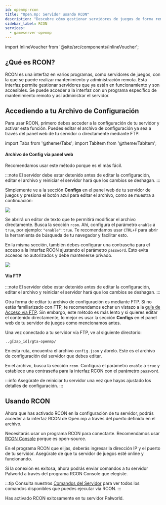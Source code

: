 ```yaml
---
id: openmp-rcon
title: "Open.mp: Servidor usando RCON"
description: "Descubre cómo gestionar servidores de juegos de forma remota usando RCON para un control eficiente y seguro → Aprende más ahora"
sidebar_label: RCON
services:
  - gameserver-openmp
---
```


import InlineVoucher from '@site/src/components/InlineVoucher';

## ¿Qué es RCON?

RCON es una interfaz en varios programas, como servidores de juegos, con la que se puede realizar mantenimiento y administración remota. Esta interfaz permite gestionar servidores que ya están en funcionamiento y son accesibles. Se puede acceder a la interfaz con un programa específico de mantenimiento remoto y así administrar el servidor.

<InlineVoucher />

## Accediendo a tu Archivo de Configuración

Para usar RCON, primero debes acceder a la configuración de tu servidor y activar esta función. Puedes editar el archivo de configuración ya sea a través del panel web de tu servidor o directamente mediante FTP.

import Tabs from '@theme/Tabs';
import TabItem from '@theme/TabItem';

<Tabs>
<TabItem value="configs" label="Archivo de Config vía panel web">

#### Archivo de Config vía panel web

Recomendamos usar este método porque es el más fácil.

:::note
El servidor debe estar detenido antes de editar la configuración, editar el archivo y reiniciar el servidor hará que los cambios se deshagan.
:::

Simplemente ve a la sección **Configs** en el panel web de tu servidor de juegos y presiona el botón azul para editar el archivo, como se muestra a continuación:

![](https://github.com/zaphosting/docs/assets/42719082/6a147644-8bfb-4e5d-bff5-3e2c5d999e64)

Se abrirá un editor de texto que te permitirá modificar el archivo directamente. Busca la sección `rcon`. Ahí, configura el parámetro `enable` a `true`, por ejemplo: `"enable":true`. Te recomendamos usar `CTRL+F` para abrir la herramienta de búsqueda de tu navegador y facilitar esto.

En la misma sección, también debes configurar una contraseña para el acceso a la interfaz RCON ajustando el parámetro `password`. Esto evita accesos no autorizados y debe mantenerse privado.

![](https://github.com/zaphosting/docs/assets/42719082/d3fbb8ac-b836-4e12-a7cf-d1b4961925d7)

</TabItem>

<TabItem value="ftp" label="Via FTP">

#### Via FTP

:::note
El servidor debe estar detenido antes de editar la configuración, editar el archivo y reiniciar el servidor hará que los cambios se deshagan.
:::

Otra forma de editar tu archivo de configuración es mediante FTP. Si no estás familiarizado con FTP, te recomendamos echar un vistazo a la [guía de Acceso vía FTP](gameserver-ftpaccess.md). Sin embargo, este método es más lento y si quieres editar el contenido directamente, lo mejor es usar la sección **Configs** en el panel web de tu servidor de juegos como mencionamos antes.

Una vez conectado a tu servidor vía FTP, ve al siguiente directorio:
```
..g[zap_id]/gta-openmp/
```

En esta ruta, encuentra el archivo `config.json` y ábrelo. Este es el archivo de configuración del servidor que debes editar.

En el archivo, busca la sección `rcon`. Configura el parámetro `enable` a `true` y establece una contraseña para la interfaz RCON con el parámetro `password`.

</TabItem>
</Tabs>

:::info
Asegúrate de reiniciar tu servidor una vez que hayas ajustado los detalles de configuración.
:::

## Usando RCON

Ahora que has activado RCON en la configuración de tu servidor, podrás acceder a la interfaz RCON de Open.mp a través del puerto definido en el archivo.

Necesitarás usar un programa RCON para conectarte. Recomendamos usar [RCON Console](https://sourceforge.net/projects/rconconsole/) porque es open-source.

En el programa RCON que elijas, deberás ingresar la dirección IP y el puerto de tu servidor. Asegúrate de que tu servidor de juegos esté online y funcionando.

Si la conexión es exitosa, ahora podrás enviar comandos a tu servidor Palworld a través del programa RCON Console que elegiste.

:::tip
Consulta nuestros [Comandos del Servidor](openmp-server-commands.md) para ver todos los comandos disponibles que puedes ejecutar vía RCON.
:::

Has activado RCON exitosamente en tu servidor Palworld.

<InlineVoucher />